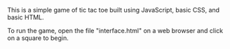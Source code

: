 This is a simple game of tic tac toe built using JavaScript, basic CSS, and basic HTML.

To run the game, open the file "interface.html" on a web browser and click
on a square to begin.

